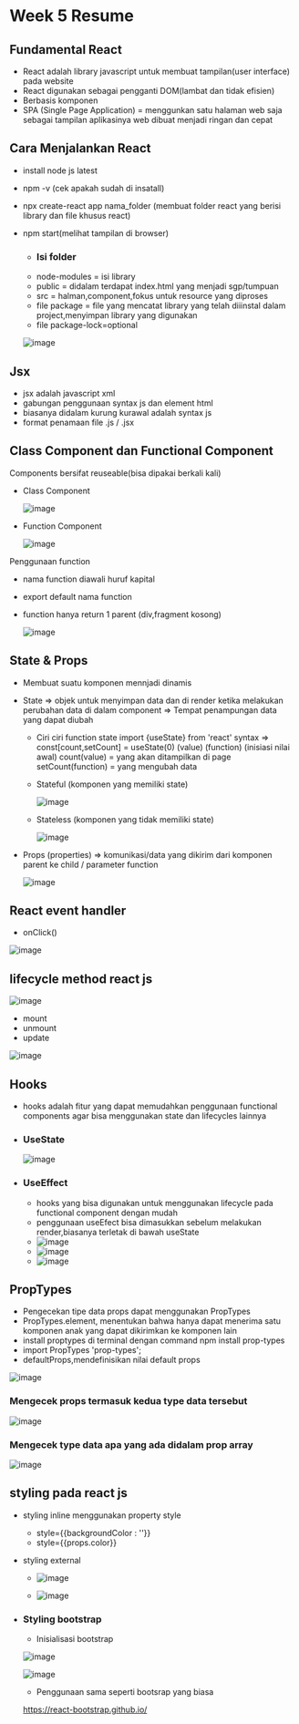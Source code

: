 # Week 5 Resume


## Fundamental React
- React adalah library javascript untuk membuat tampilan(user interface) pada website
- React digunakan sebagai pengganti DOM(lambat dan tidak efisien)
- Berbasis komponen
- SPA (Single Page Application) = menggunkan satu halaman web saja sebagai tampilan aplikasinya web dibuat menjadi ringan dan cepat
 
## Cara Menjalankan React 
- install node js latest 
- npm -v (cek apakah sudah di insatall)
- npx create-react app nama_folder (membuat folder react yang berisi library dan file khusus react)
- npm start(melihat tampilan di browser)
  - ### Isi folder 
  - node-modules = isi library 
  - public = didalam terdapat index.html yang menjadi sgp/tumpuan
  - src = halman,component,fokus untuk resource yang diproses
  - file package = file yang mencatat library yang telah diiinstal dalam project,menyimpan library yang digunakan 
  - file package-lock=optional
  
  ![image](https://user-images.githubusercontent.com/85721522/198880135-7c808fb7-3b6a-46fd-a8af-35742e52353b.png)



## Jsx
- jsx adalah javascript xml 
- gabungan penggunaan syntax js dan element html  
- biasanya didalam kurung kurawal adalah syntax js
- format penamaan file .js / .jsx

## Class Component dan Functional Component

Components bersifat reuseable(bisa dipakai berkali kali)

- Class Component

  ![image](https://user-images.githubusercontent.com/85721522/198880638-c6eaef41-4605-4fcc-8fee-d517601c8487.png)

- Function Component

  ![image](https://user-images.githubusercontent.com/85721522/198880686-9d1f47e1-aec7-44d0-9f88-6dbbbff17052.png)


Penggunaan function 
- nama function diawali huruf kapital
- export default nama function
- function hanya return 1 parent
(div,fragment kosong)
  
  ![image](https://user-images.githubusercontent.com/85721522/198880833-11ae948b-8774-4ed8-af95-8e2af7958088.png)

## State & Props
- Membuat suatu komponen mennjadi dinamis 
- State => objek untuk menyimpan data dan di render ketika melakukan perubahan data di dalam component
        => Tempat penampungan data yang dapat diubah
  - Ciri ciri function state 
    import {useState} from 'react'
    syntax => const[count,setCount] = useState(0)
	                 (value) (function)	(inisiasi nilai awal)
    count(value) = yang akan ditampilkan di page
    setCount(function) = yang mengubah data
  - Stateful (komponen yang memiliki state)
  
    ![image](https://user-images.githubusercontent.com/85721522/198881154-a28c94dc-d10e-45d4-8a35-37057695e174.png)

  - Stateless (komponen yang tidak memiliki state)
  
    ![image](https://user-images.githubusercontent.com/85721522/198881178-0c6f38b6-1ef3-42c9-a9b8-9dbd99b2dbe4.png)

    
- Props (properties) => komunikasi/data yang dikirim dari komponen parent ke child / parameter function
		
    ![image](https://user-images.githubusercontent.com/85721522/198881178-0c6f38b6-1ef3-42c9-a9b8-9dbd99b2dbe4.png)


## React event handler
    
   - onClick()

   ![image](https://user-images.githubusercontent.com/85721522/198881267-638cfaba-4cd8-4219-ad5b-271febaf29c3.png)
   
  ## lifecycle method react js 
  
   ![image](https://user-images.githubusercontent.com/85721522/198883909-8398e8c2-bb89-4fab-88e0-ebc3e596d3ff.png)
    
- mount 
- unmount
- update  

![image](https://user-images.githubusercontent.com/85721522/198883974-10044e7c-c409-4491-98ce-977fb5bd19e1.png)

## Hooks
  - hooks adalah fitur yang dapat memudahkan penggunaan functional components agar bisa menggunakan state dan lifecycles lainnya 
  - ### UseState
  
    ![image](https://user-images.githubusercontent.com/85721522/198884279-5763fc9e-956e-4db9-ad45-e753e6b133d2.png)
    
  - ### UseEffect
    - hooks yang bisa digunakan untuk menggunakan lifecycle pada functional component dengan mudah 
    - penggunaan useEfect bisa dimasukkan sebelum melakukan render,biasanya terletak di bawah useState
    - ![image](https://user-images.githubusercontent.com/85721522/198884562-be841764-648b-4237-a8ee-71462a0b131e.png)
    - ![image](https://user-images.githubusercontent.com/85721522/198884581-78ba8080-f6be-4e73-a220-e9d8f4ae6d43.png)
    - ![image](https://user-images.githubusercontent.com/85721522/198884611-40728dcc-b205-47c4-bc5d-cdf11309e1a7.png)

## PropTypes
- Pengecekan tipe data props dapat menggunakan PropTypes
- PropTypes.element, menentukan bahwa hanya dapat menerima satu komponen anak yang dapat dikirimkan ke komponen lain
- install proptypes di terminal dengan command npm install prop-types
- import PropTypes 'prop-types';
- defaultProps,mendefinisikan nilai default props 

![image](https://user-images.githubusercontent.com/85721522/198936941-948c70d8-7af0-4951-b86a-4b5fba3dfc7a.png)

### Mengecek props termasuk kedua type data tersebut

![image](https://user-images.githubusercontent.com/85721522/198939415-f26a5a82-26e3-49b3-ba4b-1563ef667a10.png)

### Mengecek type data apa yang ada didalam prop array 

![image](https://user-images.githubusercontent.com/85721522/198939826-19161a09-8fb0-4c39-a868-1da6e05d09ad.png)

## styling pada react js 
- styling inline menggunakan property style
  - style={{backgroundColor : ''}}
  - style={{props.color}}

- styling external
  -  ![image](https://user-images.githubusercontent.com/85721522/198884120-afe1872c-49c0-4edf-a045-4227636bdb81.png)
 
  -   ![image](https://user-images.githubusercontent.com/85721522/198884155-da52d160-b304-4b75-a6bf-97c1c0baca81.png)

- ### Styling bootstrap 
	
	- Inisialisasi bootstrap
	
	![image](https://user-images.githubusercontent.com/85721522/198994380-8f5336eb-7179-4293-8e7a-d8d67e8c3d8f.png)

	![image](https://user-images.githubusercontent.com/85721522/198994432-f57d7c18-ba5d-46ab-bf3e-50ca040bae5c.png)
	
	- Penggunaan sama seperti bootsrap yang biasa 
	
	https://react-bootstrap.github.io/








